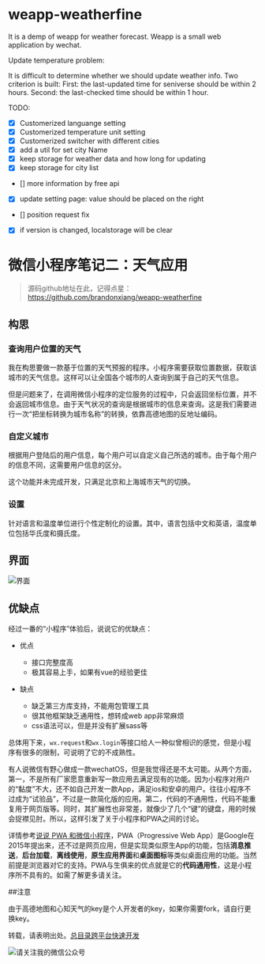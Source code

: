 # weapp-weatherfine

It is a demp of weapp for weather forecast. Weapp is a small web application by wechat.

Update temperature problem:

It is difficult to determine whether we should update weather info. Two criterion is built: First: the last-updated time for seniverse should be within 2 hours. Second: the last-checked time should be within 1 hour.

TODO:

- [x] Customerized languange setting
- [x] Customerized temperature unit setting
- [x] Customerized switcher with different cities
- [x] add a util for set city Name
- [x] keep storage for weather data and how long for updating
- [x] keep storage for city list
- [] more information by free api
- [x] update setting page: value should be placed on the right 
- [] position request fix
- [x] if version is changed, localstorage will be clear

# 微信小程序笔记二：天气应用

> 源码github地址在此，记得点星：
https://github.com/brandonxiang/weapp-weatherfine

## 构思

### 查询用户位置的天气

我在构思要做一款基于位置的天气预报的程序。小程序需要获取位置数据，获取该城市的天气信息。这样可以让全国各个城市的人查询到属于自己的天气信息。

但是问题来了，在调用微信小程序的定位服务的过程中，只会返回坐标位置，并不会返回城市信息。由于天气状况的查询是根据城市的信息来查询。这是我们需要进行一次“把坐标转换为城市名称”的转换，依靠高德地图的反地址编码。

### 自定义城市

根据用户登陆后的用户信息，每个用户可以自定义自己所选的城市。由于每个用户的信息不同，这需要用户信息的区分。

这个功能并未完成开发，只满足北京和上海城市天气的切换。

### 设置

针对语言和温度单位进行个性定制化的设置。其中，语言包括中文和英语，温度单位包括华氏度和摄氏度。

## 界面

![界面](http://upload-images.jianshu.io/upload_images/685800-9d2a7b75a81c9b03.jpg?imageMogr2/auto-orient/strip%7CimageView2/2/w/1240)

## 优缺点

经过一番的“小程序”体验后，说说它的优缺点：

- 优点
  - 接口完整度高
  - 极其容易上手，如果有vue的经验更佳

- 缺点
   - 缺乏第三方库支持，不能用包管理工具
   - 很其他框架缺乏通用性，想转成web app非常麻烦
   -  css语法可以，但是并没有扩展sass等
   
总体用下来，`wx.request`和`wx.login`等接口给人一种似曾相识的感觉，但是小程序有很多的限制，可说明了它的不成熟性。

有人说微信有野心做成一款wechatOS，但是我觉得还是不太可能。从两个方面，第一，不是所有厂家愿意重新写一款应用去满足现有的功能。因为小程序对用户的“黏度”不大，还不如自己开发一款App，满足ios和安卓的用户。往往小程序不过成为“试验品”，不过是一款简化版的应用。第二，代码的不通用性，代码不能重复用于网页版等。同时，其扩展性也非常差，就像少了几个“键”的键盘，用的时候会捉襟见肘。所以，这样引发了关于小程序和PWA之间的讨论。

详情参考[说说 PWA 和微信小程序](https://zhuanlan.zhihu.com/p/22578965)，PWA（Progressive Web App）是Google在2015年提出来，还不过是网页应用，但是实现类似原生App的功能，包括**消息推送**，**后台加载**，**离线使用**，**原生应用界面**和**桌面图标**等类似桌面应用的功能。当然前提是浏览器对它的支持。PWA与生俱来的优点就是它的**代码通用性**，这是小程序所不具有的。如需了解更多请关注[]()。

##注意

由于高德地图和心知天气的key是个人开发者的key，如果你需要fork，请自行更换key。

转载，请表明出处。[总目录跨平台快速开发](http://www.jianshu.com/p/0348e33fb9d0)

![请关注我的微信公众号](http://upload-images.jianshu.io/upload_images/685800-b90086f21952919c.jpg?imageMogr2/auto-orient/strip%7CimageView2/2/w/1240)
